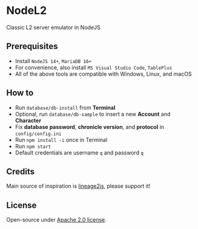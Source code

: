# NodeL2
Classic L2 server emulator in NodeJS

## Prerequisites
* Install `NodeJS 14+`, `MariaDB 16+`
* For convenience, also install `MS Visual Studio Code`, `TablePlus`
* All of the above tools are compatible with Windows, Linux, and macOS

## How to
* Run `database/db-install` from **Terminal**
* Optional, run `database/db-sample` to insert a new **Account** and **Character**
* Fix **database password**, **chronicle version**, and **protocol** in `config/config.ini`
* Run `npm install -i` once in Terminal
* Run `npm start`
* Default credentials are username `q` and password `q`

## Credits
Main source of inspiration is <a href="https://github.com/lineage2js/lineage2js">lineage2js</a>, please support it!

## License
Open-source under [Apache 2.0 license](https://www.apache.org/licenses/LICENSE-2.0).
